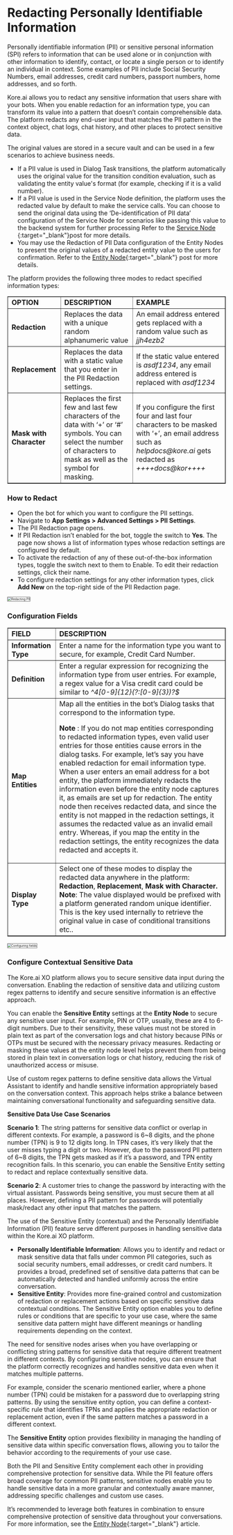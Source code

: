 # Redacting Personally Identifiable Information

Personally identifiable information (PII) or sensitive personal information (SPI) refers to information that can be used alone or in conjunction with other information to identify, contact, or locate a single person or to identify an individual in context. Some examples of PII include Social Security Numbers, email addresses, credit card numbers, passport numbers, home addresses, and so forth.

Kore.ai allows you to redact any sensitive information that users share with your bots. When you enable redaction for an information type, you can transform its value into a pattern that doesn’t contain comprehensible data. The platform redacts any end-user input that matches the PII pattern in the context object, chat logs, chat history, and other places to protect sensitive data.

The original values are stored in a secure vault and can be used in a few scenarios to achieve business needs.  

* If a PII value is used in Dialog Task transitions, the platform automatically uses the original value for the transition condition evaluation, such as validating the entity value's format (for example,  checking if it is a valid number).
* If a PII value is used in the Service Node definition, the platform uses the redacted value by default to make the service calls. You can choose to send the original data using the ‘De-identification of PII data’ configuration of the Service Node for scenarios like passing this value to the backend system for further processing Refer to the [Service Node ](../../../automation/use-cases/dialogs/node-types/working-with-the-service-node){:target="_blank"}post for more details.
* You may use the Redaction of PII Data configuration of the Entity Nodes to present the original values of a redacted entity value to the users for confirmation. Refer to the [Entity Node](../../../automation/use-cases/dialogs/node-types/working-with-the-entity-node){:target="_blank"} post for more details.

The platform provides the following three modes to redact specified information types:


<table border="1">
  <tr>
   <td><strong>OPTION</strong>
   </td>
   <td><strong>DESCRIPTION</strong>
   </td>
   <td><strong>EXAMPLE</strong>
   </td>
  </tr>
  <tr>
   <td><strong>Redaction</strong>
   </td>
   <td>Replaces the data with a unique random alphanumeric value
   </td>
   <td>An email address entered gets replaced with a random value such as <em>jjh4ezb2</em>
   </td>
  </tr>
  <tr>
   <td><strong>Replacement</strong>
   </td>
   <td>Replaces the data with a static value that you enter in the PII Redaction settings.
   </td>
   <td>If the static value entered is <em>asdf1234</em>, any email address entered is replaced with <em>asdf1234</em>
   </td>
  </tr>
  <tr>
   <td><strong>Mask with Character</strong>
   </td>
   <td>Replaces the first few and last few characters of the data with ‘+’ or ‘#’ symbols. You can select the number of characters to mask as well as the symbol for masking.
   </td>
   <td>If you configure the first four and last four characters to be masked with ‘+’, an email address such as <em>helpdocs@kore.ai</em> gets redacted as <em>++++docs@kor++++</em>
   </td>
  </tr>
</table>

### How to Redact

* Open the bot for which you want to configure the PII settings.
* Navigate to **App Settings > Advanced Settings > PII Settings**.
* The PII Redaction page opens.
* If PII Redaction isn’t enabled for the bot, toggle the switch to **Yes**. The page now shows a list of information types whose redaction settings are configured by default.
* To activate the redaction of any of these out-of-the-box information types, toggle the switch next to them to Enable. To edit their redaction settings, click their name.
* To configure redaction settings for any other information types, click **Add New** on the top-right side of the PII Redaction page.

<img src="../images/pii-img1.png" alt="Redacting PII" title="Redacting PII" style="border: 1px solid gray;zoom:50%;"/>


### Configuration Fields


<table border="1">
  <tr>
   <td><strong>FIELD</strong>
   </td>
   <td><strong>DESCRIPTION</strong>
   </td>
  </tr>
  <tr>
   <td><strong>Information Type</strong>
   </td>
   <td>Enter a name for the information type you want to secure, for example, Credit Card Number.
   </td>
  </tr>
  <tr>
   <td><strong>Definition</strong>
   </td>
   <td>Enter a regular expression for recognizing the information type from user entries. For example, a regex value for a Visa credit card could be similar to <em>^4[0-9]{12}(?:[0-9]{3})?$</em>
   </td>
  </tr>
  <tr>
   <td><strong>Map Entities</strong>
   </td>
   <td>Map all the entities in the bot’s Dialog tasks that correspond to the information type.
<br>

  <strong>Note</strong> : If you do not map entities corresponding to redacted information types, even valid user entries for those entities cause errors in the dialog tasks. For example, let’s say you have enabled redaction for email information type. When a user enters an email address for a bot entity, the platform immediately redacts the information even before the entity node captures it, as emails are set up for redaction. The entity node then receives redacted data, and since the entity is not mapped in the redaction settings, it assumes the redacted value as an invalid email entry. Whereas, if you map the entity in the redaction settings, the entity recognizes the data redacted and accepts it.
   </td>
  </tr>
  <tr>
   <td><strong>Display Type</strong>
   </td>
   <td>Select one of these modes to display the redacted data anywhere in the platform: <strong>Redaction</strong>, <strong>Replacement</strong>, <strong>Mask with Character.</strong>
<br>
<strong>Note</strong>: The value displayed would be prefixed with a platform generated random unique identifier. This is the key used internally to retrieve the original value in case of conditional transitions etc..
   </td>
  </tr>
</table>

<img src="../images/pii-img2.png" alt="Configuring fields" title="Configuring fields" style="border: 1px solid gray;zoom:50%;"/>


### Configure Contextual Sensitive Data

The Kore.ai XO platform allows you to secure sensitive data input during the conversation. Enabling the redaction of sensitive data and utilizing custom regex patterns to identify and secure sensitive information is an effective approach.

You can enable the **Sensitive Entity** settings at the **Entity Node** to secure any sensitive user input. For example, PIN or OTP, usually, these are 4 to 6-digit numbers. Due to their sensitivity, these values must not be stored in plain text as part of the conversation logs and chat history because PINs or OTPs must be secured with the necessary privacy measures. Redacting or masking these values at the entity node level helps prevent them from being stored in plain text in conversation logs or chat history, reducing the risk of unauthorized access or misuse.

Use of custom regex patterns to define sensitive data allows the Virtual Assistant to identify and handle sensitive information appropriately based on the conversation context. This approach helps strike a balance between maintaining conversational functionality and safeguarding sensitive data.

**Sensitive Data Use Case Scenarios**

**Scenario 1**: The string patterns for sensitive data conflict or overlap in different contexts. For example, a password is 6~8 digits, and the phone number (TPN) is 9 to 12 digits long. In TPN cases, it’s very likely that the user misses typing a digit or two. However, due to the password PII pattern of 6~8 digits, the TPN gets masked as if it’s a password, and TPN entity recognition fails. In this scenario, you can enable the Sensitive Entity setting to redact and replace contextually sensitive data.

**Scenario 2**: A customer tries to change the password by interacting with the virtual assistant. Passwords being sensitive, you must secure them at all places. However, defining a PII pattern for passwords will potentially mask/redact any other input that matches the pattern.

The use of the Sensitive Entity (contextual) and the Personally Identifiable Information (PII) feature serve different purposes in handling sensitive data within the Kore.ai XO platform.



* **Personally Identifiable Information**: Allows you to identify and redact or mask sensitive data that falls under common PII categories, such as social security numbers, email addresses, or credit card numbers. It provides a broad, predefined set of sensitive data patterns that can be automatically detected and handled uniformly across the entire conversation.
* **Sensitive Entity**: Provides more fine-grained control and customization of redaction or replacement actions based on specific sensitive data contextual conditions. The Sensitive Entity option enables you to define rules or conditions that are specific to your use case, where the same sensitive data pattern might have different meanings or handling requirements depending on the context.

The need for sensitive nodes arises when you have overlapping or conflicting string patterns for sensitive data that require different treatment in different contexts. By configuring sensitive nodes, you can ensure that the platform correctly recognizes and handles sensitive data even when it matches multiple patterns.

For example, consider the scenario mentioned earlier, where a phone number (TPN) could be mistaken for a password due to overlapping string patterns. By using the sensitive entity option, you can define a context-specific rule that identifies TPNs and applies the appropriate redaction or replacement action, even if the same pattern matches a password in a different context.

The **Sensitive Entity** option provides flexibility in managing the handling of sensitive data within specific conversation flows, allowing you to tailor the behavior according to the requirements of your use case.

Both the PII and Sensitive Entity complement each other in providing comprehensive protection for sensitive data. While the PII feature offers broad coverage for common PII patterns, sensitive nodes enable you to handle sensitive data in a more granular and contextually aware manner, addressing specific challenges and custom use cases.

It’s recommended to leverage both features in combination to ensure comprehensive protection of sensitive data throughout your conversations. For more information, see the [Entity Node](../../../automation/use-cases/dialogs/node-types/working-with-the-entity-node/#configure-the-node){:target="_blank"} article.
